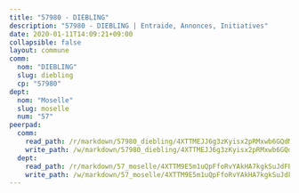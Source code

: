 ```yaml
---
title: "57980 - DIEBLING"
description: "57980 - DIEBLING | Entraide, Annonces, Initiatives"
date: 2020-01-11T14:09:21+09:00
collapsible: false
layout: commune
comm:
  nom: "DIEBLING"
  slug: diebling
  cp: "57980"
dept:
  nom: "Moselle"
  slug: moselle
  num: "57"
peerpad:
  comm:
    read_path: /r/markdown/57980_diebling/4XTTMEJJ6g3zKyisx2pRMxwb6GQdMB1L7Bk4XDw3nNrSvEe9u
    write_path: /w/markdown/57980_diebling/4XTTMEJJ6g3zKyisx2pRMxwb6GQdMB1L7Bk4XDw3nNrSvEe9u-K3TgUvEbpNqPP5NCeheHz2vFFvqAoHPcVqnjmVkDnBEiutxd9ciTrVtPyF8APaBjiXo98xpKM71hYzCC86pVa2tBwuSSW1BrXZE27znPawJaGifbQNsmwaLsw4xTQje21JgpTGhd
  dept:
    read_path: /r/markdown/57_moselle/4XTTM9E5m1uQpFfoRvYAkHA7kgkSuJdFBSCmoLnZ6YvxmqAKj
    write_path: /w/markdown/57_moselle/4XTTM9E5m1uQpFfoRvYAkHA7kgkSuJdFBSCmoLnZ6YvxmqAKj-K3TgTxpsRhjGfb3pJqDaX4rYTLkyLoK3BLA4awBfhTSCoyNhResrhhmfsEF8aKnccedt5XoBzWeRYfKxQxNKv71ETcpGharLRE7rdgTKY3uSaW3Du2dz8v23YEY268mfYmweTFnR
---
```


